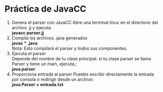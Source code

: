 # Práctica de JavaCC
1. Genera el parser con JavaCC
   Abre una terminal linux en el directorio del archivo .jj y ejecuta<br>
   **javacc parser.jj**
2. Compila los archivos .java generados<br>
   **javac * .java**<br>
   Nota: Esto compilará el parser y todos sus componentes.
3. Ejecuta el parser<br>
   Depende del nombre de tu clase principal. si tu clase parser se llama Parser y tiene un main, ejecuta,:<br>
   **java parser**<br>
4. Proporciona entrada al parser
   Puedes escribir directamente la entrada por consola o redirigir desde un archivo:<br>
   **java Parser < entrada.txt**
